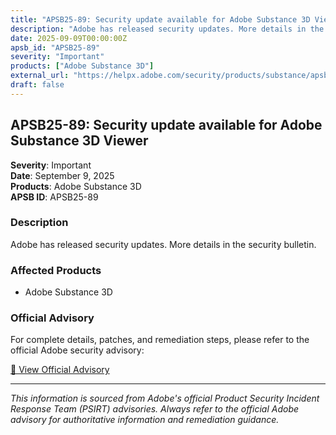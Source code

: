 ```yaml
---
title: "APSB25-89: Security update available for Adobe Substance 3D Viewer"
description: "Adobe has released security updates. More details in the security bulletin."
date: 2025-09-09T00:00:00Z
apsb_id: "APSB25-89"
severity: "Important"
products: ["Adobe Substance 3D"]
external_url: "https://helpx.adobe.com/security/products/substance/apsb25-89.html"
draft: false
---
```


## APSB25-89: Security update available for Adobe Substance 3D Viewer

**Severity**: Important  
**Date**: September 9, 2025  
**Products**: Adobe Substance 3D  
**APSB ID**: APSB25-89

### Description

Adobe has released security updates. More details in the security bulletin.

### Affected Products

- Adobe Substance 3D


### Official Advisory

For complete details, patches, and remediation steps, please refer to the official Adobe security advisory:

[🔗 View Official Advisory](https://helpx.adobe.com/security/products/substance/apsb25-89.html)

---

*This information is sourced from Adobe's official Product Security Incident Response Team (PSIRT) advisories. Always refer to the official Adobe advisory for authoritative information and remediation guidance.*
